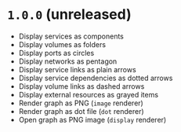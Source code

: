 # `1.0.0` (unreleased)

* Display services as components
* Display volumes as folders
* Display ports as circles
* Display networks as pentagon
* Display service links as plain arrows
* Display service dependencies as dotted arrows
* Display volume links as dashed arrows
* Display external resources as grayed items
* Render graph as PNG (`image` renderer)
* Render graph as dot file (`dot` renderer)
* Open graph as PNG image (`display` renderer)
